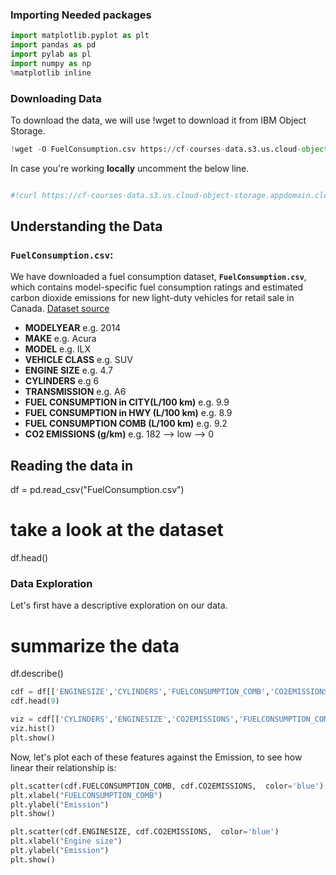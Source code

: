 ### Importing Needed packages

```python
import matplotlib.pyplot as plt
import pandas as pd
import pylab as pl
import numpy as np
%matplotlib inline

```

### Downloading Data
To download the data, we will use !wget to download it from IBM Object Storage.

```python
!wget -O FuelConsumption.csv https://cf-courses-data.s3.us.cloud-object-storage.appdomain.cloud/IBMDeveloperSkillsNetwork-ML0101EN-SkillsNetwork/labs/Module%202/data/FuelConsumptionCo2.csv

```

In case you're working **locally** uncomment the below line. 

```python

#!curl https://cf-courses-data.s3.us.cloud-object-storage.appdomain.cloud/IBMDeveloperSkillsNetwork-ML0101EN-SkillsNetwork/labs/Module%202/data/FuelConsumptionCo2.csv -o FuelConsumptionCo2.csv
```

## Understanding the Data

### `FuelConsumption.csv`:
We have downloaded a fuel consumption dataset, **`FuelConsumption.csv`**, which contains model-specific fuel consumption ratings and estimated carbon dioxide emissions for new light-duty vehicles for retail sale in Canada. [Dataset source](http://open.canada.ca/data/en/dataset/98f1a129-f628-4ce4-b24d-6f16bf24dd64)

- **MODELYEAR** e.g. 2014
- **MAKE** e.g. Acura
- **MODEL** e.g. ILX
- **VEHICLE CLASS** e.g. SUV
- **ENGINE SIZE** e.g. 4.7
- **CYLINDERS** e.g 6
- **TRANSMISSION** e.g. A6
- **FUEL CONSUMPTION in CITY(L/100 km)** e.g. 9.9
- **FUEL CONSUMPTION in HWY (L/100 km)** e.g. 8.9
- **FUEL CONSUMPTION COMB (L/100 km)** e.g. 9.2
- **CO2 EMISSIONS (g/km)** e.g. 182   --> low --> 0

## Reading the data in
df = pd.read_csv("FuelConsumption.csv")

# take a look at the dataset
df.head()

### Data Exploration
Let's first have a descriptive exploration on our data.

# summarize the data
df.describe()
```python
cdf = df[['ENGINESIZE','CYLINDERS','FUELCONSUMPTION_COMB','CO2EMISSIONS']]
cdf.head(9)

viz = cdf[['CYLINDERS','ENGINESIZE','CO2EMISSIONS','FUELCONSUMPTION_COMB']]
viz.hist()
plt.show()
```
Now, let's plot each of these features against the Emission, to see how linear their relationship is:

```python
plt.scatter(cdf.FUELCONSUMPTION_COMB, cdf.CO2EMISSIONS,  color='blue')
plt.xlabel("FUELCONSUMPTION_COMB")
plt.ylabel("Emission")
plt.show()

plt.scatter(cdf.ENGINESIZE, cdf.CO2EMISSIONS,  color='blue')
plt.xlabel("Engine size")
plt.ylabel("Emission")
plt.show()
```
